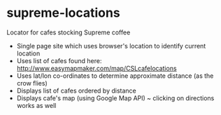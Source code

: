 # supreme-locations
Locator for cafes stocking Supreme coffee

- Single page site which uses browser's location to identify current location
- Uses list of cafes found here: http://www.easymapmaker.com/map/CSLcafelocations
- Uses lat/lon co-ordinates to determine approximate distance (as the crow flies)
- Displays list of cafes ordered by distance
- Displays cafe's map (using Google Map API) ~ clicking on directions works as well
